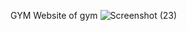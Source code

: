 GYM
Website of gym
![Screenshot (23)](https://user-images.githubusercontent.com/89268273/205025107-cceaa1eb-00b7-4692-8765-84ff59943fc8.png)
